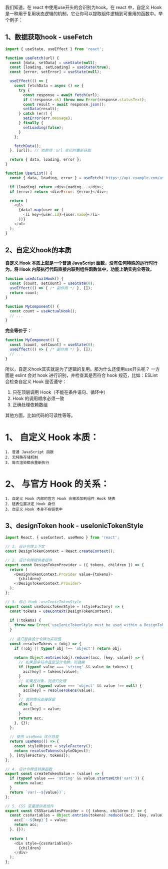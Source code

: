 我们知道，在 react 中使用use开头的会识别为hook。在 react 中，自定义 Hook 是一种用于复用状态逻辑的机制，它让你可以提取组件逻辑到可重用的函数中。举个例子：

## 1、数据获取hook - useFetch
```js
import { useState, useEffect } from 'react';

function useFetch(url) {
  const [data, setData] = useState(null);
  const [loading, setLoading] = useState(true);
  const [error, setError] = useState(null);

  useEffect(() => {
    const fetchData = async () => {
      try {
        const response = await fetch(url);
        if (!response.ok) throw new Error(response.statusText);
        const result = await response.json();
        setData(result);
      } catch (err) {
        setError(err.message);
      } finally {
        setLoading(false);
      }
    };

    fetchData();
  }, [url]); // 依赖项：url 变化时重新获取

  return { data, loading, error };
}
```

```js
function UserList() {
  const { data, loading, error } = useFetch('https://api.example.com/users');

  if (loading) return <div>Loading...</div>;
  if (error) return <div>Error: {error}</div>;

  return (
    <ul>
      {data?.map(user => (
        <li key={user.id}>{user.name}</li>
      ))}
    </ul>
  );
}
```

## 2、自定义hook的本质
**自定义 Hook 本质上就是一个普通 JavaScript 函数，没有任何特殊的运行时行为。将 Hook 内部执行代码直接内联到组件函数体中，功能上确实完全等效。**
```js
function useActualHook() {
  const [count, setCount] = useState(0);
  useEffect(() => { /* 副作用 */ }, []);
  return count;
}

function MyComponent() {
  const count = useActualHook();
  // ...
}
```

**完全等价于：**
```js
function MyComponent() {
  const [count, setCount] = useState(0);
  useEffect(() => { /* 副作用 */ }, []);
  // ...
}
```

所以，自定义hook其实就是为了逻辑的复用。那为什么还使用use开头呢？
一方面是 eslint 会对 hook 进行识别，并检查其是否符合 hook 规范，比如：ESLint 会检查自定义 Hook 是否遵守：
1. 只在顶层调用 Hook（不能在条件语句、循环中）
2. Hook 的调用顺序必须一致
3. 正确处理依赖数组

其他方面，比如代码的可读性等等。


# 1、 自定义 Hook 本质：
    1. 普通 JavaScript 函数 
    2. 无特殊存储机制
    3. 每次渲染都会重新执行

# 2、 与官方 Hook 的关系：
    1. 自定义 Hook 内部的官方 Hook 会被添加到组件 Hook 链表
    2. 链表位置决定 Hook 身份
    3. 自定义 Hook 本身不在链表中

## 3、designToken hook - useIonicTokenStyle
```js
import React, { useContext, useMemo } from 'react';

// 1. 设计令牌上下文
const DesignTokenContext = React.createContext();

// 2. 设计令牌提供者组件
export const DesignTokenProvider = ({ tokens, children }) => {
  return (
    <DesignTokenContext.Provider value={tokens}>
      {children}
    </DesignTokenContext.Provider>
  );
};

// 3. 核心 Hook：useIonicTokenStyle
export const useIonicTokenStyle = (styleFactory) => {
  const tokens = useContext(DesignTokenContext);
  
  if (!tokens) {
    throw new Error('useIonicTokenStyle must be used within a DesignTokenProvider');
  }
  
  // 递归替换设计令牌为实际值
  const resolveTokens = (obj) => {
    if (!obj || typeof obj !== 'object') return obj;
    
    return Object.entries(obj).reduce((acc, [key, value]) => {
      // 如果是字符串且是设计令牌，则替换
      if (typeof value === 'string' && value in tokens) {
        acc[key] = tokens[value];
      } 
      // 如果是对象，则递归处理
      else if (typeof value === 'object' && value !== null) {
        acc[key] = resolveTokens(value);
      } 
      // 其他情况直接保留
      else {
        acc[key] = value;
      }
      return acc;
    }, {});
  };
  
  // 使用 useMemo 优化性能
  return useMemo(() => {
    const styleObject = styleFactory();
    return resolveTokens(styleObject);
  }, [styleFactory, tokens]);
};

// 4. 设计令牌值转换函数
export const createTokenValue = (value) => {
  if (typeof value === 'string' && value.startsWith('var(')) {
    return value;
  }
  return `var(--${value})`;
};

// 5. CSS 变量提供者组件
export const CSSVariablesProvider = ({ tokens, children }) => {
  const cssVariables = Object.entries(tokens).reduce((acc, [key, value]) => {
    acc[`--${key}`] = value;
    return acc;
  }, {});
  
  return (
    <div style={cssVariables}>
      {children}
    </div>
  );
};
```
